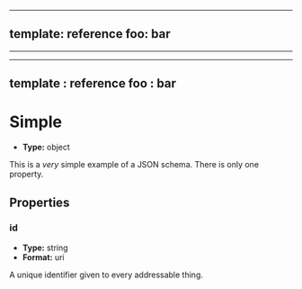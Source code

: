

---
template: reference
foo: bar
---


 ---
---
template : reference
foo : bar
---

  
# Simple
  
*  **Type:** object
  
This is a *very* simple example of a JSON schema. There is only one property.

## Properties

###  id  
*  **Type:** string  
*  **Format:** uri
  
 A unique identifier given to every addressable thing.

